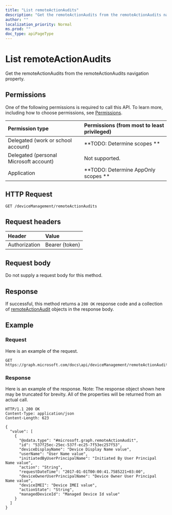 ```yaml
---
title: "List remoteActionAudits"
description: "Get the remoteActionAudits from the remoteActionAudits navigation property."
author: ""
localization_priority: Normal
ms.prod: ""
doc_type: apiPageType
---
```


# List remoteActionAudits

Get the remoteActionAudits from the remoteActionAudits navigation property.

## Permissions
One of the following permissions is required to call this API. To learn more, including how to choose permissions, see [Permissions](/concepts/permissions-reference.md).

|Permission type|Permissions (from most to least privileged)|
|:---|:---|
|Delegated (work or school account)|**TODO: Determine scopes **|
|Delegated (personal Microsoft account)|Not supported.|
|Application|**TODO: Determine AppOnly scopes **|

## HTTP Request
<!-- {
  "blockType": "ignored"
}
-->
``` http
GET /deviceManagement/remoteActionAudits
```

## Request headers
|Header|Value|
|:---|:---|
|Authorization|Bearer {token}|

## Request body
Do not supply a request body for this method.

## Response
If successful, this method returns a `200 OK` response code and a collection of [remoteActionAudit](../resources/remoteactionaudit.md) objects in the response body.

## Example

### Request
Here is an example of the request.
<!-- {
  "blockType": "request",
  "name": "get_remoteactionaudit"
}
-->
``` http
GET https://graph.microsoft.com/docs\api/deviceManagement/remoteActionAudits
```

### Response
Here is an example of the response. Note: The response object shown here may be truncated for brevity. All of the properties will be returned from an actual call.
<!-- {
  "blockType": "response",
  "truncated": true,
  "@odata.type": "collection(microsoft.graph.remoteactionaudit)"
}
-->
``` http
HTTP/1.1 200 OK
Content-Type: application/json
Content-Length: 623

{
  "value": [
    {
      "@odata.type": "#microsoft.graph.remoteActionAudit",
      "id": "537f25ec-25ec-537f-ec25-7f53ec257f53",
      "deviceDisplayName": "Device Display Name value",
      "userName": "User Name value",
      "initiatedByUserPrincipalName": "Initiated By User Principal Name value",
      "action": "String",
      "requestDateTime": "2017-01-01T00:00:41.7585221+03:00",
      "deviceOwnerUserPrincipalName": "Device Owner User Principal Name value",
      "deviceIMEI": "Device IMEI value",
      "actionState": "String",
      "managedDeviceId": "Managed Device Id value"
    }
  ]
}
```

